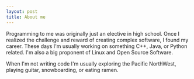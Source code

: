 ```yaml
---
layout: post
title: About me
---
```


Programming to me was originally just an elective in high school. Once I realized the challenge and reward of creating complex software, I found my career. These days I'm usually working on something C++, Java, or Python related. I'm also a big proponent of Linux and Open Source Software.

When I'm not writing code I'm usually exploring the Pacific NorthWest, playing guitar, snowboarding, or eating ramen.
